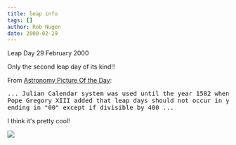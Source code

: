 ```yaml
---
title: leap info
tags: []
author: Rob Nugen
date: 2000-02-29
---
```


<title></title>
<p class=date>Leap Day 29 February  2000</p>

<p class=date>Only the second leap day of its kind!!</p>

<p>From <a href="http://antwrp.gsfc.nasa.gov/apod/ap000229.html">Astronomy Picture Of the Day</a>:

<pre>... Julian Calendar system was used until the year 1582 when
Pope Gregory XIII added that leap days should not occur in years 
ending in "00" except if divisible by 400 ...</pre>

I think it's pretty cool!  

<p><img src='/images/rob/wL-ROB.gif'>

